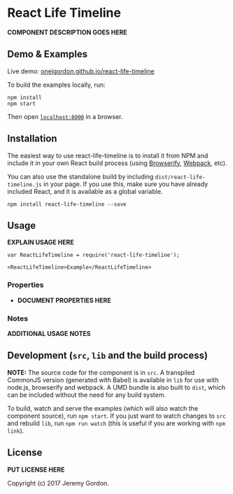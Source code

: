 # React Life Timeline

__COMPONENT DESCRIPTION GOES HERE__


## Demo & Examples

Live demo: [onejgordon.github.io/react-life-timeline](http://onejgordon.github.io/react-life-timeline/)

To build the examples locally, run:

```
npm install
npm start
```

Then open [`localhost:8000`](http://localhost:8000) in a browser.


## Installation

The easiest way to use react-life-timeline is to install it from NPM and include it in your own React build process (using [Browserify](http://browserify.org), [Webpack](http://webpack.github.io/), etc).

You can also use the standalone build by including `dist/react-life-timeline.js` in your page. If you use this, make sure you have already included React, and it is available as a global variable.

```
npm install react-life-timeline --save
```


## Usage

__EXPLAIN USAGE HERE__

```
var ReactLifeTimeline = require('react-life-timeline');

<ReactLifeTimeline>Example</ReactLifeTimeline>
```

### Properties

* __DOCUMENT PROPERTIES HERE__

### Notes

__ADDITIONAL USAGE NOTES__


## Development (`src`, `lib` and the build process)

**NOTE:** The source code for the component is in `src`. A transpiled CommonJS version (generated with Babel) is available in `lib` for use with node.js, browserify and webpack. A UMD bundle is also built to `dist`, which can be included without the need for any build system.

To build, watch and serve the examples (which will also watch the component source), run `npm start`. If you just want to watch changes to `src` and rebuild `lib`, run `npm run watch` (this is useful if you are working with `npm link`).

## License

__PUT LICENSE HERE__

Copyright (c) 2017 Jeremy Gordon.

